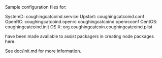 Sample configuration files for:

SystemD: coughingcatcoind.service
Upstart: coughingcatcoind.conf
OpenRC:  coughingcatcoind.openrc
         coughingcatcoind.openrcconf
CentOS:  coughingcatcoind.init
OS X:    org.coughingcatcoin.coughingcatcoind.plist

have been made available to assist packagers in creating node packages here.

See doc/init.md for more information.
